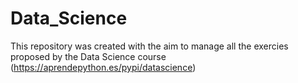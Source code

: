 # Data_Science
This repository was created with the aim to manage all the exercies proposed by the Data Science course (https://aprendepython.es/pypi/datascience)
